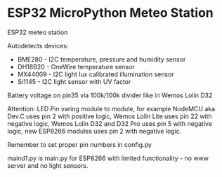 # ESP32 MicroPython Meteo Station

ESP32 meteo station

Autodetects devices: 
 * BME280 - I2C temperature, pressure and humidity sensor
 * DH18B20 - OneWire temperature sensor
 * MX44009 - I2C light lux calibrated illumination sensor
 * Si1145 - I2C light sensor with UV factor

Battery voltage on pin35 via 100k/100k divider like in Wemos Lolin D32

Attention: LED Pin varing module to module, 
for example NodeMCU aka Dev.C uses pin 2 with positive logic, 
Wemos Lolin Lite uses pin 22 with negative logic,
Wemos Lolin D32 and D32 Pro uses pin 5 with negative logic,
new ESP8266 modules uses pin 2 with negative logic.

Remember to set proper pin numbers in config.py 

maind1.py is main.py for ESP8266 with limited functionality - no www server and no light sensors.

